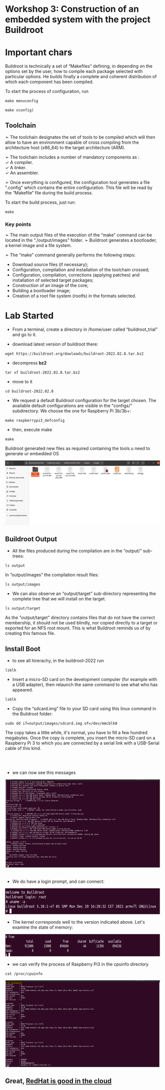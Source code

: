 # Workshop 3: Construction of an embedded system with the project Buildroot


# Important chars
Buildroot is technically a set of “Makefiles” defining, in
depending on the options set by the user, how to compile
each package selected with particular options. He builds
finally a complete and coherent distribution of which each component
has been compiled.


To start the process of configuration, run

```
make menuconfig 
```


```
make xconfig)
```

## Toolchain
➢ The toolchain designates the set of tools to be compiled which will then allow
to have an environment capable of cross compiling from the architecture
host (x86_64) to the target architecture (ARM).

➢ The toolchain includes a number of mandatory components
as : <br>
✓ A compiler.<br>
✓ A linker.<br>
✓ An assembler.<br>

➢ Once everything is configured, the configuration tool generates a file
".config" which contains the entire configuration. This file will be read
by the “Makefile” file during the build process.


To start the build process, just run:

```
make
```

### Key points
➢ The main output files of the execution of the “make” command
can be located in the “./output/images” folder.
➢ Buildroot generates a bootloader, a kernel image and a
file system.

➢ The “make” command generally performs the following steps:
- Download source files (if necessary);
- Configuration, compilation and installation of the toolchain
crossed;
- Configuration, compilation, corrections (applying patches) and
installation of selected target packages;
- Construction of an image of the core;
- Building a bootloader image;
- Creation of a root file system (rootfs) in the formats
selected.


# Lab Started

- From a terminal, create a directory in /home/user called
“buildroot_trial” and go to it.

- download latest version of buildroot there:

```
wget https://buildroot.org/dowloads/buildroot-2022.02.8.tar.bz2
```

- decompress **bz2**



```
tar xf buildroot-2022.02.8.tar.bz2
```


- move to it

```
cd buildroot-2022.02.8
```

- We request a default Buildroot configuration for the target
chosen. The available default configurations are visible in the "configs/" subdirectory. We choose the one for Raspberry Pi
3b/3b+:

```
make raspberrypi3_defconfig 
```

- then, execute make


```
make 
```

Buildroot generated new files as required containing the tools u need to generate ur embedded OS

<img src="tools.png">



## Buildroot Output

- All the files produced during the compilation are in the “output/” sub-trees:


```
ls output
```

   In “output/images” the compilation result files:

```
ls output/images
```

- We can also observe an “output/target” sub-directory representing the complete tree that we will install on the target.

```
ls output/target

```
As the "output/target" directory contains files that do not have the correct membership, it should not be used blindly, nor copied directly to a target or exported for an NFS root mount. This is what Buildroot reminds us of by creating this famous file.


## Install Boot

- to see all hirerachy, in the buildroot-2022 run


```
lsblk
```

- Insert a micro-SD card on the development computer (for example with a USB adapter), then relaunch the same command to see what
who has appeared.

```
lsblk
```

- Copy the “sdcard.img” file to your SD card using this linux command in the Buildroot folder:

```
sudo dd if=output/images/sdcard.img of=/dev/mmcblk0
```

The copy takes a little while, it's normal, you have to fill a few hundred megabytes. Once the copy is complete, you insert the micro-SD card on a Raspberry Pi 3 to which you are connected by a serial link with a USB-Serial cable of this kind.

<br>
<br>


- we can now see this messages

<img src="msg.png">

<br>
<br>

-  We do have a login prompt, and can connect:
  
<img src="login.png">

- The kernel corresponds well to the version indicated above. Let's examine the state of memory:
<img src="memory.png">



- we can verify the process of Raspberry Pi3 in the cpuinfo directory


```
cat /proc/cpuinfo
```

<img src="verify.png">

## Great, [RedHat is good in the cloud](https://access.redhat.com/documentation/en-us/red_hat_enterprise_linux/7/html/installation_guide/chap-getting-started)
